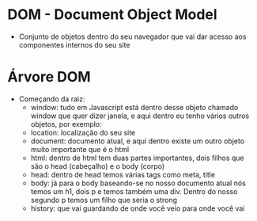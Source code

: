 # DOM - Document Object Model
- Conjunto de objetos dentro do seu navegador que vai dar acesso aos componentes internos do seu site

# Árvore DOM
- Começando da raiz:
  - window: tudo em Javascript está dentro desse objeto chamado window que quer dizer janela, e aqui dentro eu tenho vários outros objetos, por exemplo:
  - location: localização do seu site
  - document: documento atual, e aqui dentro existe um outro objeto muito importante que é o html
  - html: dentro de html tem duas partes importantes, dois filhos que são o head (cabeçalho) e o body (corpo)
  - head: dentro de head temos várias tags como meta, title
  - body: já para o body baseando-se no nosso documento atual nós temos um h1, dois p e temos também uma div. Dentro do nosso segundo p temos um filho que seria o strong
  - history: que vai guardando de onde você veio para onde você vai
